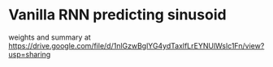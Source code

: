 # Vanilla RNN predicting sinusoid

weights and summary at https://drive.google.com/file/d/1nlGzwBglYG4ydTaxlfLrEYNUlWslc1Fn/view?usp=sharing

